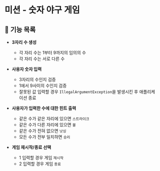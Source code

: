 # 미션 - 숫자 야구 게임

## 🚀 기능 목록

- **3자리 수 생성**
  - 각 자리 수는 1부터 9까지의 임의의 수
  - 각 자리 수는 서로 다른 수


- **사용자 숫자 입력**
  - 3자리의 수인지 검증
  - 1에서 9사이의 수인지 검증
  - 잘못된 값 입력할 경우 `IllegalArgumentException`을 발생시킨 후 애플리케이션 종료


- **사용자가 입력한 수에 대한 힌트 출력**
  - 같은 수가 같은 자리에 있으면 `스트라이크`
  - 같은 수가 다른 자리에 있으면 `볼`
  - 같은 수가 전혀 없으면 `낫싱`
  - 모든 수가 전부 일치하면 `승리`


- **게임 재시작/종료 선택**
  - 1 입력할 경우 게임 `재시작`
  - 2 입력할 경우 게임 `종료`
  